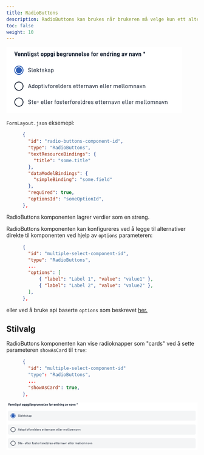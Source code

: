```yaml
---
title: RadioButtons
description: RadioButtons kan brukes når brukeren må velge kun ett alternativ fra en liste av mulig valg
toc: false
weight: 10
---
```


![RadioButtons eksempel](radio-buttons-example.png "RadioButtons eksempel")

`FormLayout.json` eksemepl:

```json
      {
        "id": "radio-buttons-component-id",
        "type": "RadioButtons",
        "textResourceBindings": {
          "title": "some.title"
        },
        "dataModelBindings": {
          "simpleBinding": "some.field"
        },
        "required": true,
        "optionsId": "someOptionId",
      },
```

RadioButtons komponenten lagrer verdier som en streng.

RadioButtons komponenten kan konfigureres ved å legge til alternativer direkte til komponenten ved hjelp av `options`
parameteren:

```json
      {
        "id": "multiple-select-component-id",
        "type": "RadioButtons",
        ...
        "options": [
            { "label": "Label 1", "value": "value1" },
            { "label": "Label 2", "value": "value2" },
        ],
      },
```

eller ved å bruke api baserte `options` som beskrevet [her.](../../../data/options/)

## Stilvalg

RadioButtons komponenten kan vise radioknapper som "cards" ved å sette parameteren `showAsCard` til `true`:

```json
      {
        "id": "multiple-select-component-id"
        "type": "RadioButtons",
        ...
        "showAsCard": true,
      },
```

![RadioButtons som cards eksempel](radio-buttons-as-cards-example.png "RadioButtons som cards eksempel")

